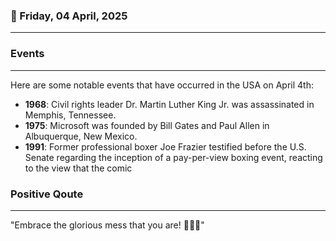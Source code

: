 ### 📅 Friday, 04 April, 2025
------
### Events
------
Here are some notable events that have occurred in the USA on April 4th:

- **1968**: Civil rights leader Dr. Martin Luther King Jr. was assassinated in Memphis, Tennessee.
- **1975**: Microsoft was founded by Bill Gates and Paul Allen in Albuquerque, New Mexico.
- **1991**: Former professional boxer Joe Frazier testified before the U.S. Senate regarding the inception of a pay-per-view boxing event, reacting to the view that the comic
### Positive Qoute
------
"Embrace the glorious mess that you are! 🌟✨💖"
